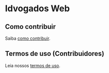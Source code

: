 # Idvogados Web

## Como contribuir

Saiba [como contribuir](https://github.com/idvogados/backend/blob/dev/CONTRIBUTING.md).

## Termos de uso (Contribuidores)

Leia nossos [termos de uso](https://idvogados.github.io/termos-de-uso/).
